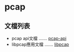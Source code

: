 # pcap


## 文檔列表

* pcap api文檔          ....... [pcap-api](pcap-api.md)
* libpcap應用文檔       ....... [libpcap](libpcap.md)
